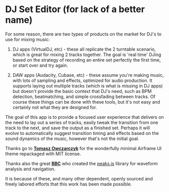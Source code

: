 # DJ Set Editor (for lack of a better name)

For some reason, there are two types of products on the market for DJ's to use for mixing music:

1. DJ apps (VirtualDJ, etc) - these all replicate the 2 turntable scenario, which is great for mixing 2 tracks together. The goal is 'real time' DJing based on the strategy of recording an entire set perfectly the first time, or start over and try again.

2. DAW apps (Audacity, Cubase, etc) - these assume you're making music, with lots of sampling and effects, optimized for audio production. It supports laying out multiple tracks (which is what is missing in DJ apps) but doesn't provide the basic context that DJ's need, such as BPM detection, beatmatching, and simple crossfading between tracks. Of course these things can be done with these tools, but it's not easy and certainly not what they are designed for.

The goal of this app is to provide a focused user experience that delivers on the need to lay out a series of tracks, easily tweak the transition from one track to the next, and save the output as a finished set. Perhaps it will evolve to automatically suggest transition timing and effects based on the sound dynamics of the music, however that's not the initial goal.

Thanks go to [**Tomasz Owczarczyk**](https://github.com/0wczar) for the wonderfully minimal Airframe UI theme repackaged with MIT license.

Thanks also the great [**BBC**](https://github.com/bbc) who created the [peaks.js](https://github.com/bbc/peaks.js) library for waveform analysis and navigation.

It is because of these, and many other dependent, openly sourced and freely labored efforts that this work has been made possible.